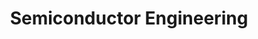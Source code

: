 ---
layout: page
title: Semiconductor Engineering
description: Vulnerability Of Neural Networks Deployed As Black Boxes Across Accelerated HW Through Electromagnetic Side Channels
img: assets/img/logo/semi.png
redirect: https://semiengineering.com/vulnerability-of-neural-networks-deployed-as-black-boxes-across-accelerated-hw-through-electromagnetic-side-channels/
importance: 3
category: GPU
---
